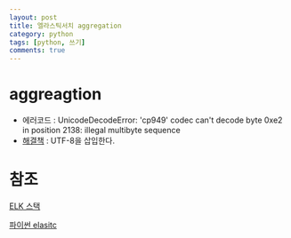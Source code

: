 ```yaml
---
layout: post
title: 엘라스틱서치 aggregation
category: python
tags: [python, 쓰기]
comments: true
---
```


# aggreagtion
- 에러코드 : UnicodeDecodeError: 'cp949' codec can't decode byte 0xe2 in position 2138: illegal multibyte sequence
- [해결책](https://airpage.org/xe/language_data/20205) : UTF-8을 삽입한다.


# 참조

[ELK 스택](https://www.youtube.com/watch?v=ebXczuiMbEQ&list=PLVNY1HnUlO24LCsgOxR_eK2Yi4sOgH9Pg&index=13)

[파이썬 elasitc](https://soyoung-new-challenge.tistory.com/72)